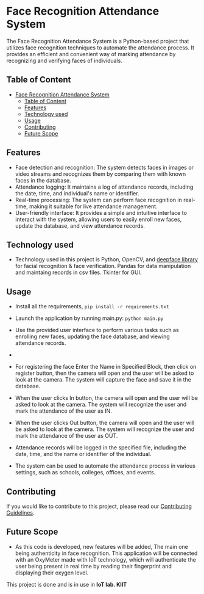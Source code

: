 # Face Recognition Attendance System
The Face Recognition Attendance System is a Python-based project that utilizes face recognition techniques to automate the attendance process. It provides an efficient and convenient way of marking attendance by recognizing and verifying faces of individuals. 

## Table of Content
- [Face Recognition Attendance System](#face-recognition-attendance-system)
  - [Table of Content](#table-of-content)
  - [Features](#features)
  - [Technology used](#technology-used)
  - [Usage](#usage)
  - [Contributing](#contributing)
  - [Future Scope](#future-scope)

## Features

- Face detection and recognition: The system detects faces in images or video streams and recognizes them by comparing them with known faces in the database.
- Attendance logging: It maintains a log of attendance records, including the date, time, and individual's name or identifier.
- Real-time processing: The system can perform face recognition in real-time, making it suitable for live attendance management.
- User-friendly interface: It provides a simple and intuitive interface to interact with the system, allowing users to easily enroll new faces, update the database, and view attendance records.

## Technology used
- Technology used in this project is Python, OpenCV, and [deepface library](https://pypi.org/project/deepface/) for facial recognition & face verification. Pandas for data manipulation and maintaing records in csv files. Tkinter for GUI.

## Usage
- Install all the requirements, ```pip install -r requirements.txt```
- Launch the application by running main.py: ```python main.py```
- Use the provided user interface to perform various tasks such as enrolling new faces, updating the face database, and viewing attendance records.
- 
- For registering the face Enter the Name in Specified Block, then click on register button, then the camera will open and the user will be asked to look at the camera. The system will capture the face and save it in the database.
  
- When the user clicks In button, the camera will open and the user will be asked to look at the camera. The system will recognize the user and mark the attendance of the user as IN.
  
- When the user clicks Out button, the camera will open and the user will be asked to look at the camera. The system will recognize the user and mark the attendance of the user as OUT.
  
- Attendance records will be logged in the specified file, including the date, time, and the name or identifier of the individual.
- The system can be used to automate the attendance process in various settings, such as schools, colleges, offices, and events.

## Contributing

If you would like to contribute to this project, please read our [Contributing Guidelines](contributing.md).

## Future Scope

- As this code is developed, new features will be added, The main one being authenticity in face recognition. This application will be connected with an OxyMeter
made with IoT technology, which will authenticate the user being present in real time by reading their fingerprint and displaying their oxygen level.


This project is done and is in use in **IoT lab. KIIT**

